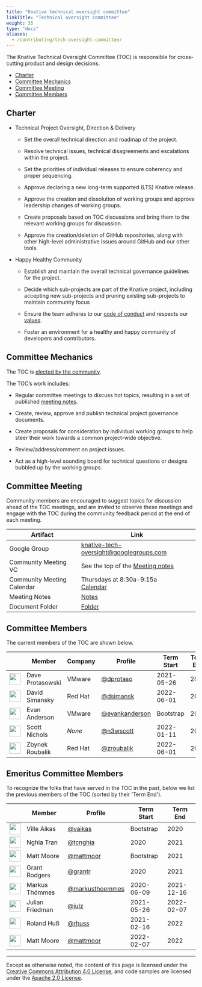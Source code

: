 ```yaml
---
title: "Knative technical oversight committee"
linkTitle: "Technical oversight committee"
weight: 35
type: "docs"
aliases:
  - /contributing/tech-oversight-committee/
---
```


The Knative Technical Oversight Committee (TOC) is responsible for cross-cutting
product and design decisions.

- [Charter](#charter)
- [Committee Mechanics](#committee-mechanics)
- [Committee Meeting](#committee-meeting)
- [Committee Members](#committee-members)

## Charter

- Technical Project Oversight, Direction & Delivery

  - Set the overall technical direction and roadmap of the project.

  - Resolve technical issues, technical disagreements and escalations within the
    project.

  - Set the priorities of individual releases to ensure coherency and proper
    sequencing.

  - Approve declaring a new long-term supported (LTS) Knative release.

  - Approve the creation and dissolution of working groups and approve
    leadership changes of working groups.

  - Create proposals based on TOC discussions and bring them to the relevant
    working groups for discussion.

  - Approve the creation/deletion of GitHub repositories, along with other
    high-level administrative issues around GitHub and our other tools.

- Happy Healthy Community

  - Establish and maintain the overall technical governance guidelines for the
    project.

  - Decide which sub-projects are part of the Knative project, including
    accepting new sub-projects and pruning existing sub-projects to maintain
    community focus

  - Ensure the team adheres to our
    [code of conduct](./CONTRIBUTING.md#code-of-conduct) and respects our
    [values](./VALUES.md).

  - Foster an environment for a healthy and happy community of developers and
    contributors.

## Committee Mechanics

The TOC is [elected by the community](./mechanics/TOC.md).

The TOC’s work includes:

- Regular committee meetings to discuss hot topics, resulting in a set of
  published
  [meeting notes](https://docs.google.com/document/d/1LzOUbTMkMEsCRfwjYm5TKZUWfyXpO589-r9K2rXlHfk/edit).

- Create, review, approve and publish technical project governance documents.

- Create proposals for consideration by individual working groups to help steer
  their work towards a common project-wide objective.

- Review/address/comment on project issues.

- Act as a high-level sounding board for technical questions or designs bubbled
  up by the working groups.

## Committee Meeting

Community members are encouraged to suggest topics for discussion ahead of the
TOC meetings, and are invited to observe these meetings and engage with the TOC
during the community feedback period at the end of each meeting.

| Artifact                   | Link                                                                                                                                                        |
| -------------------------- | ----------------------------------------------------------------------------------------------------------------------------------------------------------- |
| Google Group               | [knative-tech-oversight@googlegroups.com](https://groups.google.com/forum/#!forum/knative-tech-oversight)                                                   |
| Community Meeting VC       | See the top of the [Meeting notes](https://docs.google.com/document/d/1LzOUbTMkMEsCRfwjYm5TKZUWfyXpO589-r9K2rXlHfk/edit)                                    |
| Community Meeting Calendar | Thursdays at 8:30a-9:15a <br>[Calendar](https://calendar.google.com/calendar/embed?src=knative.team_9q83bg07qs5b9rrslp5jor4l6s%40group.calendar.google.com) |
| Meeting Notes              | [Notes](https://docs.google.com/document/d/1LzOUbTMkMEsCRfwjYm5TKZUWfyXpO589-r9K2rXlHfk/edit)                                                               |
| Document Folder            | [Folder](https://drive.google.com/drive/folders/13-h81zualjRSNkCSFItODfk-NZ7dkMut)                                                                          |

## Committee Members

The current members of the TOC are shown below.

| &nbsp;                                                         | Member           | Company    | Profile                                              | Term Start | Term End |
| -------------------------------------------------------------- | ---------------- | ---------- | ---------------------------------------------------- | ---------- | --------
| <img width="30px" src="https://github.com/dprotaso.png">       | Dave Protasowski | VMware     | [@dprotaso](https://github.com/dprotaso)             | 2021-05-26 | 2024     |
| <img width="30px" src="https://github.com/dsimansk.png">       | David Simansky   | Red Hat    | [@dsimansk](https://github.com/dsimansk)             | 2022-06-01 | 2024     |
| <img width="30px" src="https://github.com/evankanderson.png">  | Evan Anderson    | VMware     | [@evankanderson](https://github.com/evankanderson)   | Bootstrap  | 2023     |
| <img width="30px" src="https://github.com/n3wscott.png">       | Scott Nichols    | _None_     | [@n3wscott](https://github.com/n3wscott)             | 2022-01-11 | 2024     |
| <img width="30px" src="https://github.com/zroubalik.png">      | Zbynek Roubalik  | Red Hat    | [@zroubalik](https://github.com/zroubalik)           | 2022-06-01 | 2024     |

## Emeritus Committee Members

To recognize the folks that have served in the TOC in the past, below we list the previous members of the TOC (sorted by their 'Term End').

| &nbsp;                                                         | Member          | Profile                                              | Term Start | Term End   |
| -------------------------------------------------------------- | ---------------  | --------------------------------------------------- | ---------- | ---------- |
| <img width="30px" src="https://github.com/vaikas.png">         | Ville Aikas     | [@vaikas](https://github.com/vaikas)                 | Bootstrap  | 2020       |
| <img width="30px" src="https://github.com/tcnghia.png">        | Nghia Tran      | [@tcnghia](https://github.com/tcnghia)               | 2020       | 2021       |
| <img width="30px" src="https://github.com/mattmoor.png">       | Matt Moore      | [@mattmoor](https://github.com/mattmoor)             | Bootstrap  | 2021       |
| <img width="30px" src="https://github.com/grantr.png">         | Grant Rodgers   | [@grantr](https://github.com/grantr)                 | 2020       | 2021       |
| <img width="30px" src="https://github.com/markusthoemmes.png"> | Markus Thömmes  | [@markusthoemmes](https://github.com/markusthoemmes) | 2020-06-09 | 2021-12-16 |
| <img width="30px" src="https://github.com/julz.png">           | Julian Friedman | [@julz](https://github.com/julz)                     | 2021-05-26 | 2022-02-07 |
| <img width="30px" src="https://github.com/rhuss.png">          | Roland Huß      | [@rhuss](https://github.com/rhuss)                   | 2021-02-16 | 2022       |
| <img width="30px" src="https://github.com/mattmoor.png">       | Matt Moore      | [@mattmoor](https://github.com/mattmoor)             | 2022-02-07 | 2022       |

---

Except as otherwise noted, the content of this page is licensed under the
[Creative Commons Attribution 4.0 License](https://creativecommons.org/licenses/by/4.0/),
and code samples are licensed under the
[Apache 2.0 License](https://www.apache.org/licenses/LICENSE-2.0).
